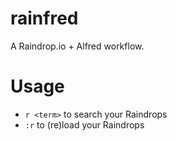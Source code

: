 # rainfred

A Raindrop.io + Alfred workflow.

# Usage

- `r <term>` to search your Raindrops
- `:r` to (re)load your Raindrops
